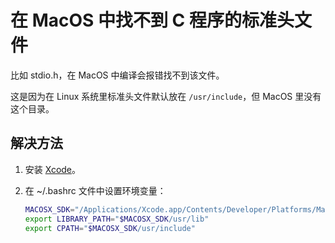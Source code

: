# 在 MacOS 中找不到 C 程序的标准头文件

比如 stdio.h，在 MacOS 中编译会报错找不到该文件。

这是因为在 Linux 系统里标准头文件默认放在 `/usr/include`，但 MacOS 里没有这个目录。

## 解决方法

1. 安装 [Xcode](https://developer.apple.com/xcode/)。
2. 在 ~/.bashrc 文件中设置环境变量：

    ```sh
    MACOSX_SDK="/Applications/Xcode.app/Contents/Developer/Platforms/MacOSX.platform/Developer/SDKs/MacOSX.sdk"
    export LIBRARY_PATH="$MACOSX_SDK/usr/lib"
    export CPATH="$MACOSX_SDK/usr/include"
    ```
